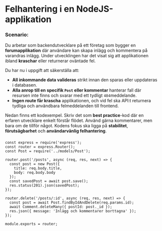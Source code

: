 
# Felhantering i en NodeJS-applikation

### Scenario:

Du arbetar som backendutvecklare på ett företag som bygger en **forumapplikation** där användare kan skapa inlägg och kommentera på varandras inlägg. Under utvecklingen har det visat sig att applikationen ibland **kraschar** eller returnerar oväntade fel.

Du har nu i uppgift att säkerställa att:

- **All inkommande data valideras** strikt innan den sparas eller uppdateras i databasen.
- **Alla anrop till en specifik `Post` eller kommentar** hanterar fall där resursen inte finns och svarar med ett tydligt `404`meddelande.
- **Ingen route får krascha** applikationen, och vid fel ska API:t returnera tydliga och användbara felmeddelanden till frontend.

Nedan finns ett kodexempel. Skriv det som **best practice**-kod där en erfaren utvecklare enkelt förstår flödet. Använd gärna kommentarer, men bara om de tillför något. Kodens fokus ska ligga på **stabilitet**, **förutsägbarhet** och **användarvänlig felhantering**.

###
```
const express = require('express');
const router = express.Router();
const Post = require('../models/Post');

router.post('/posts', async (req, res, next) => {
  const post = new Post({
    title: req.body.title,
    body: req.body.body
  });
  const savedPost = await post.save();
  res.status(201).json(savedPost);
});

router.delete('/posts/:id', async (req, res, next) => {
  const post = await Post.findByIdAndDelete(req.params.id);
  await Comment.deleteMany({ postId: post._id });
  res.json({ message: 'Inlägg och kommentarer borttagna' });
});

module.exports = router;

```
###